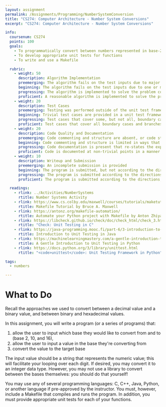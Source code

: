 ```yaml
---
layout: assignment
permalink: /Assignments/Programming/NumberSystemConversion
title: "CS274: Computer Architecture - Number System Conversions"
excerpt: "CS274: Computer Architecture - Number System Conversions"

info:
  coursenum: CS274
  points: 100
  goals:
    - To programmatically convert between numbers represented in base-2, base-10, and base-16
    - To develop appropriate unit tests for functions
    - To write and use a Makefile

  rubric:
    - weight: 50
      description: Algorithm Implementation
      preemerging: The algorithm fails on the test inputs due to major issues, or the program fails to compile and/or run
      beginning: The algorithm fails on the test inputs due to one or more minor issues
      progressing: The algorithm is implemented to solve the problem correctly according to given test inputs, but would fail if executed in a general case due to a minor issue or omission in the algorithm design or implementation, including a Makefile
      proficient: A reasonable algorithm is implemented to solve the problem which correctly solves the problem according to the given test inputs, and would be reasonably expected to solve the problem in the general case
    - weight: 20
      description: Test Cases
      preemerging: Testing was performed outside of the unit test framework, or not performed at all
      beginning: Trivial test cases are provided in a unit test framework
      progressing: Test cases that cover some, but not all, boundary cases and branches of the program are provided
      proficient: Test cases that cover all boundary cases and branches of the program are provided      
    - weight: 20
      description: Code Quality and Documentation
      preemerging: Code commenting and structure are absent, or code structure departs significantly from best practice, and/or the code departs significantly from the style guide
      beginning: Code commenting and structure is limited in ways that reduce the readability of the program, and/or there are minor departures from the style guide
      progressing: Code documentation is present that re-states the explicit code definitions, and/or code is written that mostly adheres to the style guide
      proficient: Code is documented at non-trivial points in a manner that enhances the readability of the program, and code is written according to the style guide
    - weight: 10
      description: Writeup and Submission
      preemerging: An incomplete submission is provided
      beginning: The program is submitted, but not according to the directions in one or more ways (for example, because it is lacking a readme writeup)
      progressing: The program is submitted according to the directions with a minor omission or correction needed, and with at least superficial responses to the bolded questions throughout
      proficient: The program is submitted according to the directions, including a readme writeup describing the solution, and thoughtful answers to the bolded questions throughout

  readings:
    - rlink: ../Activities/NumberSystems
      rtitle: Number Systems Activity
    - rlink: https://www.cs.colby.edu/maxwell/courses/tutorials/maketutor/
      rtitle: Makefile Tutorial by Bruce A. Maxwell      
    - rlink: https://antonz.org/makefile-automation/
      rtitle: Automate your Python project with Makefile by Anton Zhiyanov
    - rlink: https://libcheck.github.io/check/doc/check_html/check_3.html
      rtitle: "Check: Unit Testing in C"
    - rlink: https://java-programming.mooc.fi/part-6/3-introduction-to-testing
      rtitle: Introduction to Unit Testing in Java
    - rlink: https://machinelearningmastery.com/a-gentle-introduction-to-unit-testing-in-python/
      rtitle: A Gentle Introduction to Unit Testing in Python
    - rlink: https://docs.python.org/3/library/unittest.html
      rtitle: "<code>unittest</code>: Unit Testing Framework in Python"

tags:
  - numbers

---
```


# What to Do

Recall the approaches we used to convert between a decimal value and a binary value, and between binary and hexadecimal values.  

In this assignment, you will write a program (or a series of programs) that:
1. allow the user to input which base they would like to convert from and to (base 2, 10, and 16),
2. allow the user to input a value in the base they're converting from
3. convert the value to the target base

The input value should be a string that represents the numeric value; this will facilitate your looping over each digit.  If desired, you may convert it to an integer data type.  However, you may not use a library to convert between the bases themselves: you should do that yourself!

You may use any of several programming languages: C, C++, Java, Python, or another language if pre-approved by the instructor.  You must, however, include a Makefile that compiles and runs the program.  In addition, you must provide appropriate unit tests for each of your functions.
